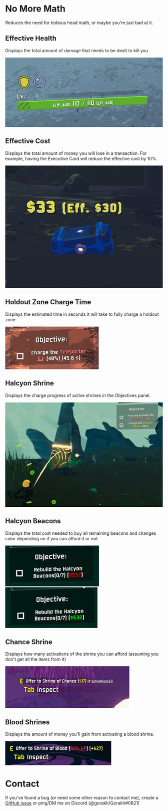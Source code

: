 # No More Math

Reduces the need for tedious head math, or maybe you're just bad at it.

## Effective Health
Displays the total amount of damage that needs to be dealt to kill you

![effectivehealth](https://github.com/Goorakh/NoMoreMath/blob/6e04e7627f303ee947a6885f9b4e8d3d7b437b42/Thunderstore/Content/EffectiveHealth.png?raw=true)

## Effective Cost
Displays the total amount of money you will lose in a transaction. For example, having the Executive Card will reduce the effective cost by 10%.

![effectivecost](https://github.com/Goorakh/NoMoreMath/blob/6e04e7627f303ee947a6885f9b4e8d3d7b437b42/Thunderstore/Content/EffectiveCost.png?raw=true)

## Holdout Zone Charge Time
Displays the estimated time in seconds it will take to fully charge a holdout zone.

![holdoutchargetime](https://github.com/Goorakh/NoMoreMath/blob/6e04e7627f303ee947a6885f9b4e8d3d7b437b42/Thunderstore/Content/HoldoutChargeTime.png?raw=true)

## Halcyon Shrine
Displays the charge progress of active shrines in the Objectives panel.

![halcyonshrinechargeprogress](https://github.com/Goorakh/NoMoreMath/blob/6e04e7627f303ee947a6885f9b4e8d3d7b437b42/Thunderstore/Content/HalcyonShrineChargeProgress.png?raw=true)

## Halcyon Beacons
Displays the total cost needed to buy all remaining beacons and changes color depending on if you can afford it or not.

![goldbeacon_cantafford](https://github.com/Goorakh/NoMoreMath/blob/6e04e7627f303ee947a6885f9b4e8d3d7b437b42/Thunderstore/Content/HalcyonBeacon_CantAfford.png?raw=true)
![goldbeacon_canafford](https://github.com/Goorakh/NoMoreMath/blob/6e04e7627f303ee947a6885f9b4e8d3d7b437b42/Thunderstore/Content/HalcyonBeacon_CanAfford.png?raw=true)

## Chance Shrine
Displays how many activations of the shrine you can afford (assuming you don't get all the items from it)

![chanceshrine](https://github.com/Goorakh/NoMoreMath/blob/6e04e7627f303ee947a6885f9b4e8d3d7b437b42/Thunderstore/Content/ChanceShrineActivations.png?raw=true)

## Blood Shrines
Displays the amount of money you'll gain from activating a blood shrine.

![bloodshrine](https://github.com/Goorakh/NoMoreMath/blob/6e04e7627f303ee947a6885f9b4e8d3d7b437b42/Thunderstore/Content/BloodShrineMoney.png?raw=true)

# Contact

If you've found a bug (or need some other reason to contact me), create a [GitHub issue](https://github.com/Goorakh/NoMoreMath/issues) or ping/DM me on Discord (@gorakh/Gorakh#0821)